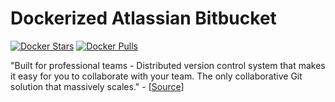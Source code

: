 # Dockerized Atlassian Bitbucket

[![Docker Stars](https://img.shields.io/docker/stars/asos/bitbucket.svg)](https://hub.docker.com/r/asos/bitbucket/) [![Docker Pulls](https://img.shields.io/docker/pulls/asos/bitbucket.svg)](https://hub.docker.com/r/asos/bitbucket/)

"Built for professional teams - Distributed version control system that makes it easy for you to collaborate with your team. The only collaborative Git solution that massively scales." - [[Source](https://www.atlassian.com/software/bitbucket)]

